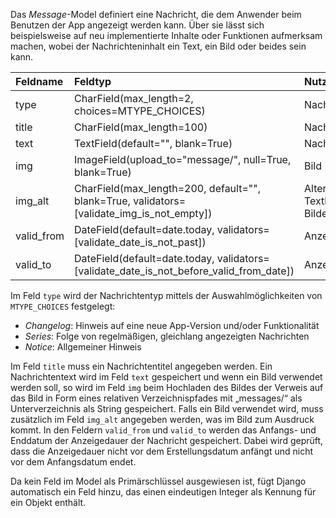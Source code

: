 Das *Message*-Model definiert eine Nachricht, die dem Anwender beim Benutzen der App angezeigt werden kann.
Über sie lässt sich beispielsweise auf neu implementierte Inhalte oder Funktionen aufmerksam machen, wobei der Nachrichteninhalt ein Text, ein Bild oder beides sein kann. 

| Feldname | Feldtyp | Nutzung |
| :--- | :--- | :--- |
| type | CharField(max_length=2, choices=MTYPE_CHOICES) | Nachrichtentyp |
| title | CharField(max_length=100) | Nachrichtentitel |
| text | TextField(default="", blank=True) | Nachrichtentext |
| img | ImageField(upload_to="message/", null=True, blank=True) | Bild |
| img_alt | CharField(max_length=200, default="", blank=True, validators=[validate_img_is_not_empty]) | Alternative Textbeschreibung des Bildes |
| valid_from | DateField(default=date.today, validators=[validate_date_is_not_past]) | Anzeigeanfangsdatum |
| valid_to | DateField(default=date.today, validators=[validate_date_is_not_before_valid_from_date]) | Anzeigeenddatum |

Im Feld `type` wird der Nachrichtentyp mittels der Auswahlmöglichkeiten von `MTYPE_CHOICES` festgelegt:
* _Changelog_: Hinweis auf eine neue App-Version und/oder Funktionalität
* _Series_: Folge von regelmäßigen, gleichlang angezeigten Nachrichten
* _Notice_: Allgemeiner Hinweis

Im Feld `title` muss ein Nachrichtentitel angegeben werden. Ein Nachrichtentext wird im Feld `text`
gespeichert und wenn ein Bild verwendet werden soll, so wird im Feld `img` beim Hochladen des Bildes der
Verweis auf das Bild in Form eines relativen Verzeichnispfades mit „messages/“ als Unterverzeichnis als String
gespeichert. Falls ein Bild verwendet wird, muss zusätzlich im Feld `img_alt` angegeben werden, was im Bild
zum Ausdruck kommt. In den Feldern `valid_from` und `valid_to` werden das Anfangs- und Enddatum der
Anzeigedauer der Nachricht gespeichert. Dabei wird geprüft, dass die Anzeigedauer nicht vor dem
Erstellungsdatum anfängt und nicht vor dem Anfangsdatum endet.  

Da kein Feld im Model als Primärschlüssel ausgewiesen ist, fügt Django automatisch ein Feld hinzu, das einen
eindeutigen Integer als Kennung für ein Objekt enthält.
